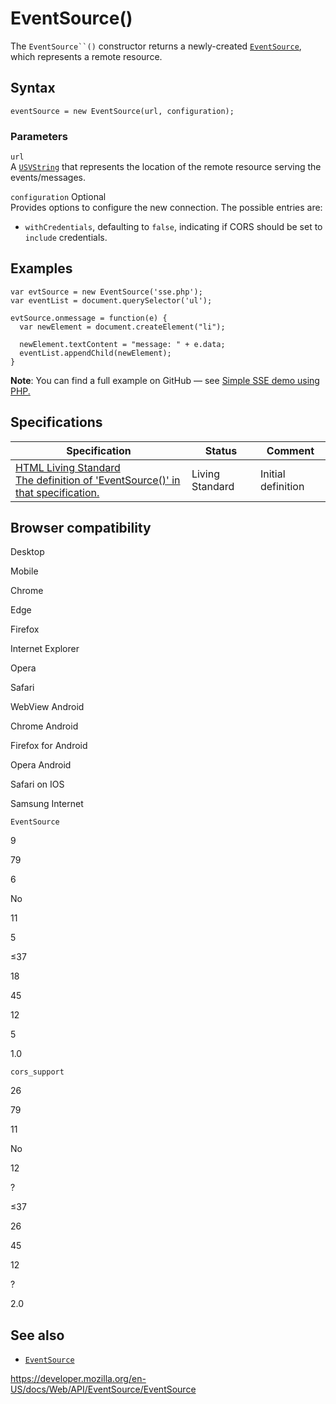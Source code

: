 # EventSource()

The ` EventSource``() ` constructor returns a newly-created [`EventSource`](../eventsource), which represents a remote resource.

## Syntax

    eventSource = new EventSource(url, configuration);

### Parameters

`url`  
A [`USVString`](../usvstring) that represents the location of the remote resource serving the events/messages.

`configuration` <span class="badge inline optional">Optional</span>  
Provides options to configure the new connection. The possible entries are:

- `withCredentials`, defaulting to `false`, indicating if CORS should be set to `include` credentials.

## Examples

    var evtSource = new EventSource('sse.php');
    var eventList = document.querySelector('ul');

    evtSource.onmessage = function(e) {
      var newElement = document.createElement("li");

      newElement.textContent = "message: " + e.data;
      eventList.appendChild(newElement);
    }

**Note**: You can find a full example on GitHub — see [Simple SSE demo using PHP.](https://github.com/mdn/dom-examples/tree/master/server-sent-events)

## Specifications

<table><thead><tr class="header"><th>Specification</th><th>Status</th><th>Comment</th></tr></thead><tbody><tr class="odd"><td><a href="https://html.spec.whatwg.org/multipage/comms.html#dom-eventsource">HTML Living Standard<br />
<span class="small">The definition of 'EventSource()' in that specification.</span></a></td><td><span class="spec-living">Living Standard</span></td><td>Initial definition</td></tr></tbody></table>

## Browser compatibility

Desktop

Mobile

Chrome

Edge

Firefox

Internet Explorer

Opera

Safari

WebView Android

Chrome Android

Firefox for Android

Opera Android

Safari on IOS

Samsung Internet

`EventSource`

9

79

6

No

11

5

≤37

18

45

12

5

1.0

`cors_support`

26

79

11

No

12

?

≤37

26

45

12

?

2.0

## See also

- [`EventSource`](../eventsource)

<a href="https://developer.mozilla.org/en-US/docs/Web/API/EventSource/EventSource" class="_attribution-link">https://developer.mozilla.org/en-US/docs/Web/API/EventSource/EventSource</a>
